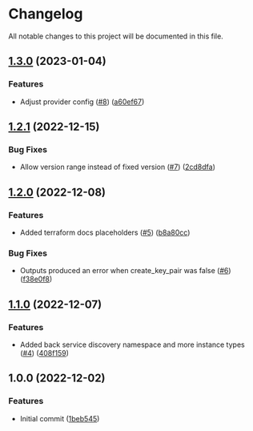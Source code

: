 # Changelog

All notable changes to this project will be documented in this file.

## [1.3.0](https://github.com/justtrackio/terraform-aws-ocean-ecs/compare/v1.2.1...v1.3.0) (2023-01-04)


### Features

* Adjust provider config ([#8](https://github.com/justtrackio/terraform-aws-ocean-ecs/issues/8)) ([a60ef67](https://github.com/justtrackio/terraform-aws-ocean-ecs/commit/a60ef67786fdf764d9ff8952df0a39eb211a87cc))

## [1.2.1](https://github.com/justtrackio/terraform-aws-ocean-ecs/compare/v1.2.0...v1.2.1) (2022-12-15)


### Bug Fixes

* Allow version range instead of fixed version ([#7](https://github.com/justtrackio/terraform-aws-ocean-ecs/issues/7)) ([2cd8dfa](https://github.com/justtrackio/terraform-aws-ocean-ecs/commit/2cd8dfaab69bd1061979ca638e0ef09b15860d04))

## [1.2.0](https://github.com/justtrackio/terraform-aws-ocean-ecs/compare/v1.1.0...v1.2.0) (2022-12-08)


### Features

* Added terraform docs placeholders ([#5](https://github.com/justtrackio/terraform-aws-ocean-ecs/issues/5)) ([b8a80cc](https://github.com/justtrackio/terraform-aws-ocean-ecs/commit/b8a80cc224ee1127150107f5b184f7a98c8a0910))


### Bug Fixes

* Outputs produced an error when create_key_pair was false ([#6](https://github.com/justtrackio/terraform-aws-ocean-ecs/issues/6)) ([f38e0f8](https://github.com/justtrackio/terraform-aws-ocean-ecs/commit/f38e0f8800d4e25c3500e822be2c7d2a40eb99fd))

## [1.1.0](https://github.com/justtrackio/terraform-aws-ocean-ecs/compare/v1.0.0...v1.1.0) (2022-12-07)


### Features

* Added back service discovery namespace and more instance types ([#4](https://github.com/justtrackio/terraform-aws-ocean-ecs/issues/4)) ([408f159](https://github.com/justtrackio/terraform-aws-ocean-ecs/commit/408f1591e29d23f18c67ecf1840b487d88bc7c4d))

## 1.0.0 (2022-12-02)


### Features

* Initial commit ([1beb545](https://github.com/justtrackio/terraform-aws-ocean-ecs/commit/1beb545ae19ee633555a017cc92218b56ce0d3ea))
